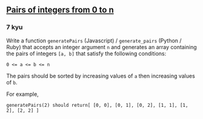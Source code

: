 <h2><a href=https://www.codewars.com/kata/588e27b7d1140d31cb000060/train/javascript target="_blank">Pairs of integers from 0 to n</a></h2><h3>7 kyu</h3><p>Write a function <code>generatePairs</code> (Javascript) / <code>generate_pairs</code> (Python / Ruby) that accepts an integer argument <code>n</code> and generates an array containing the pairs of integers <code>[a, b]</code> that satisfy the following conditions:</p><pre><code>0 &lt;= a &lt;= b &lt;= n</code></pre><p>The pairs should be sorted by increasing values of <code>a</code> then increasing values of <code>b</code>.</p><p>For example, </p><pre><code class="language-javascript"><span class="cm-variable">generatePairs</span>(<span class="cm-number">2</span>) <span class="cm-variable">should</span> <span class="cm-keyword">return</span>[ [<span class="cm-number">0</span>, <span class="cm-number">0</span>], [<span class="cm-number">0</span>, <span class="cm-number">1</span>], [<span class="cm-number">0</span>, <span class="cm-number">2</span>], [<span class="cm-number">1</span>, <span class="cm-number">1</span>], [<span class="cm-number">1</span>, <span class="cm-number">2</span>], [<span class="cm-number">2</span>, <span class="cm-number">2</span>] ]</code></pre><pre style="display: none;"><code class="language-python"><span class="cm-variable">generate_pairs</span>(<span class="cm-number">2</span>) <span class="cm-variable">should</span> <span class="cm-keyword">return</span>[ [<span class="cm-number">0</span>, <span class="cm-number">0</span>], [<span class="cm-number">0</span>, <span class="cm-number">1</span>], [<span class="cm-number">0</span>, <span class="cm-number">2</span>], [<span class="cm-number">1</span>, <span class="cm-number">1</span>], [<span class="cm-number">1</span>, <span class="cm-number">2</span>], [<span class="cm-number">2</span>, <span class="cm-number">2</span>] ]</code></pre><pre style="display: none;"><code class="language-ruby"><span class="cm-variable">generate_pairs</span>(<span class="cm-number">2</span>) <span class="cm-variable">should</span> <span class="cm-keyword">return</span>[ [<span class="cm-number">0</span>, <span class="cm-number">0</span>], [<span class="cm-number">0</span>, <span class="cm-number">1</span>], [<span class="cm-number">0</span>, <span class="cm-number">2</span>], [<span class="cm-number">1</span>, <span class="cm-number">1</span>], [<span class="cm-number">1</span>, <span class="cm-number">2</span>], [<span class="cm-number">2</span>, <span class="cm-number">2</span>] ]</code></pre><pre style="display: none;"><code class="language-julia"><span class="cm-variable">generatepairs</span>(<span class="cm-number">2</span>) <span class="cm-comment"># should return </span>[ (<span class="cm-number">0</span>, <span class="cm-number">0</span>), (<span class="cm-number">0</span>, <span class="cm-number">1</span>), (<span class="cm-number">0</span>, <span class="cm-number">2</span>), (<span class="cm-number">1</span>, <span class="cm-number">1</span>), (<span class="cm-number">1</span>, <span class="cm-number">2</span>), (<span class="cm-number">2</span>, <span class="cm-number">2</span>) ]</code></pre><pre style="display: none;"><code class="language-cobol">      generatePairs(<span class="cm-number">2</span>)       --<span class="cm-builtin">&gt;</span> result <span class="cm-builtin">=</span> [ [<span class="cm-number">0</span>, <span class="cm-number">0</span>], [<span class="cm-number">0</span>, <span class="cm-number">1</span>], [<span class="cm-number">0</span>, <span class="cm-number">2</span>], [<span class="cm-number">1</span>, <span class="cm-number">1</span>], [<span class="cm-number">1</span>, <span class="cm-number">2</span>], [<span class="cm-number">2</span>, <span class="cm-number">2</span>] ]</code></pre>